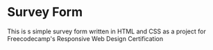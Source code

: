 # Survey Form
This is s simple survey form written in HTML and CSS as a project for Freecodecamp's Responsive Web Design Certification
